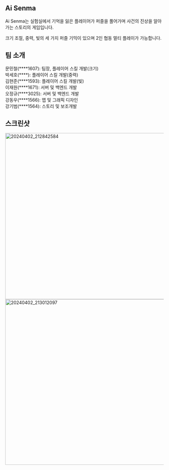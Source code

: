 ## Ai Senma

Ai Senma는 실험실에서 기억을 잃은 플레이어가 퍼즐을 풀어가며 사건의 진상을 알아가는 스토리의 게임입니다.   

크기 조절, 중력, 빛의 세 가지 퍼즐 기믹이 있으며 2인 협동 멀티 플레이가 가능합니다. 

## 팀 소개

문민철(\*\*\*\*1607): 팀장, 플레이어 스킬 개발(크기)  
박세호(\*\*\*\*): 플레이어 스킬 개발(중력)  
김현준(\*\*\*\*1593): 플레이어 스킬 개발(빛)  
이재원(\*\*\*\*1671): 서버 및 백엔드 개발  
오정규(\*\*\*\*3025): 서버 및 백엔드 개발  
강동우(\*\*\*\*1566): 맵 및 그래픽 디자인  
강기범(\*\*\*\*1564): 스토리 및 보조개발  

## 스크린샷
<img width="529" alt="20240402_212842584" src="https://github.com/kookmin-sw/capstone-2024-36/assets/36731857/3b670a27-69ee-4f52-b573-653c720dd376">

<img width="527" alt="20240402_213012097" src="https://github.com/kookmin-sw/capstone-2024-36/assets/36731857/1051cc27-b264-47a8-9013-aeccce17ffc1">



